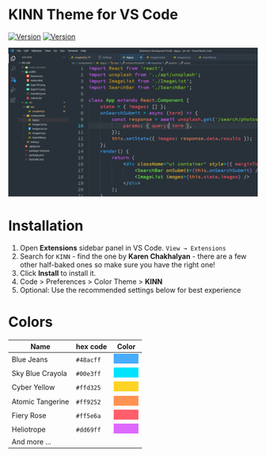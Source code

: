 # KINN Theme for VS Code

[![Version](https://vsmarketplacebadge.apphb.com/version/kinn-theme.kinn-theme-vscode.svg)](https://marketplace.visualstudio.com/items?itemName=kinn-theme.kinn-theme-vscode) [![Version](https://vsmarketplacebadge.apphb.com/rating-star/kinn-theme.kinn-theme-vscode.svg)](https://marketplace.visualstudio.com/items?itemName=kinn-theme.kinn-theme-vscode)

<!--
<img src="https://forthebadge.com/images/badges/built-with-love.svg" width="150px" height="auto" /> -->

![Preview](./images/syntax.png)

# Installation

1. Open **Extensions** sidebar panel in VS Code. `View → Extensions`
2. Search for `KINN` - find the one by **Karen Chakhalyan** - there are a few other half-baked ones so make sure you have the right one!
3. Click **Install** to install it.
4. Code > Preferences > Color Theme > **KINN**
5. Optional: Use the recommended settings below for best experience

# Colors

| Name             | hex code  | Color                                                                    |
| ---------------- | --------- | ------------------------------------------------------------------------ |
| Blue Jeans       | `#48acff` | <img src="./images/png/blue-jeans.png" width="50px" height="20px">       |
| Sky Blue Crayola | `#00e3ff` | <img src="./images/png/sky-blue-crayola.png" width="50px" height="20px"> |
| Cyber Yellow     | `#ffd325` | <img src="./images/png/cyber-yellow.png" width="50px" height="20px">     |
| Atomic Tangerine | `#ff9252` | <img src="./images/png/atomic-tangerine.png" width="50px" height="20px"> |
| Fiery Rose       | `#ff5e6a` | <img src="./images/png/fiery-rose.png" width="50px" height="20px">       |
| Heliotrope       | `#dd69ff` | <img src="./images/png/heliotrope.png" width="50px" height="20px">       |
| And more ...     |           |                                                                          |
